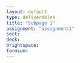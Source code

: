 ```yaml
---
layout: default
type: deliverables
title: "Subpage 1"
assignment: "assignment1"
sort:
deck:
brightspace:
formsum:
---
```

